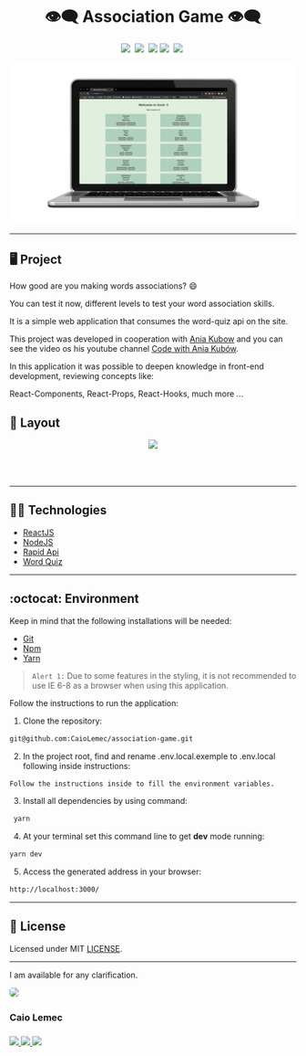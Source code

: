 <h1 align="center">👁️‍🗨️   Association Game   👁️‍🗨️</h1>
<p align="center">
  <a href="#desktop_computer-project"><img src="https://img.shields.io/static/v1?label=&message=Project&color=808F87&style=for-the-badge&logo=Next.js"/></a>&nbsp;
   <a href="#nail_care-layout"><img src="https://img.shields.io/static/v1?label=&message=Layout&color=808F87&style=for-the-badge&logo=CSS3"/></a>&nbsp;
  <a href="#technologist-technologies"><img src="https://img.shields.io/static/v1?label=&message=Technologies&color=808F87&style=for-the-badge&logo=Jamstack"/></a>
  <a href="#octocat-environment"><img src="https://img.shields.io/static/v1?label=&message=Environment&color=808F87&style=for-the-badge&logo=visual-studio-code"/></a>&nbsp;
  <a href="#bookmark_tabs-license"><img src="https://img.shields.io/static/v1?label=&message=License&color=808F87&style=for-the-badge&logo=LibreOffice"/></a>&nbsp;
</p>
<p align="center">
 <img alt="typing test mockup" src="./public/mockup.png" width="auto">
</p>
<hr>

## :desktop_computer: Project

How good are you making words associations? 😄

You can test it now, different levels to test your word association skills.

It is a simple web application that consumes the word-quiz api on the site.

This project was developed in cooperation with [Ania Kubow](https://github.com/kubowania) and you can see the video os his youtube channel [Code with Ania Kubów](https://www.youtube.com/channel/UC5DNytAJ6_FISueUfzZCVsw).

In this application it was possible to deepen knowledge in front-end development, reviewing concepts like:

React-Components,
React-Props,
React-Hooks,
much more ...

## :nail_care: Layout

<p align="center">
<img src="./public/demonstration.gif" width="auto"/>

</p>
<br>
<br>
<hr>

## :technologist: Technologies

- [ReactJS](https://pt-br.reactjs.org/)
- [NodeJS](https://nodejs.org/en/)
- [Rapid Api](https://rapidapi.com/)
- [Word Quiz](https://rapidapi.com/twinword/api/word-quiz/details)

<hr>

## :octocat: Environment

Keep in mind that the following installations will be needed:

- [Git](https://git-scm.com/book/pt-br/v2/Come%C3%A7ando-Instalando-o-Git)
- [Npm](https://www.npmjs.com/)
- [Yarn](https://yarnpkg.com/)

> `Alert 1:` Due to some features in the styling, it is not recommended to use IE 6-8 as a browser when using this application. <br>

Follow the instructions to run the application:

1. Clone the repository:

```bash
git@github.com:CaioLemec/association-game.git
```

2. In the project root, find and rename .env.local.exemple to .env.local following inside instructions:

```bash
Follow the instructions inside to fill the environment variables.
```

3. Install all dependencies by using command:

```bash
 yarn
```

4. At your terminal set this command line to get <strong>dev</strong> mode running:

```bash
yarn dev
```

5. Access the generated address in your browser:

```bash
http://localhost:3000/
```

<hr>

## :bookmark_tabs: License

Licensed under MIT [LICENSE](./LICENSE.md).

<hr>

I am available for any clarification.

<img style="border-radius: 30%;" src="https://avatars3.githubusercontent.com/u/59886891?s=460&v=4" width="75px;"/>
<h3>Caio Lemec<h3>
<a href="https://t.me/caiolemec"><img src="https://img.shields.io/badge/Telegram-808F87?style=for-the-badge&logo=telegram&logoColor=white"/>
<a href="mailto:caiolemec@gmail.com"><img src="https://img.shields.io/static/v1?label=&message=E-mail&color=808F87&style=for-the-badge&logo=Gmail"/>
<a href="https://www.linkedin.com/in/caiolemec/"><img src="https://img.shields.io/static/v1?label=&message=LinkedIn&color=808F87&style=for-the-badge&logo=linkedin"/>
<br>
</p>
